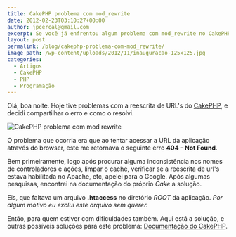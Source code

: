 ```yaml
---
title: CakePHP problema com mod_rewrite
date: 2012-02-23T03:10:27+00:00
author: jpcercal@gmail.com
excerpt: Se você já enfrentou algum problema com mod_rewrite no CakePHP saiba que a solução pode ser bastante simples, confira o problema que passamos e resolvemos.
layout: post
permalink: /blog/cakephp-problema-com-mod_rewrite/
image_path: /wp-content/uploads/2012/11/inauguracao-125x125.jpg
categories:
  - Artigos
  - CakePHP
  - PHP
  - Programação
---
```


Olá, boa noite. Hoje tive problemas com a reescrita de URL's do [CakePHP](http://cakephp.org/), e decidi compartilhar o erro e como o resolvi.

![CakePHP problema com mod rewrite](http://sistemas.cekurte.com/wp-content/uploads/2012/02/CakePHP.png "CakePHP problema com mod rewrite")

O problema que ocorria era que ao tentar acessar a URL da aplicação através do browser, este me retornava o seguinte erro **404 – Not Found**.

Bem primeiramente, logo após procurar alguma inconsistência nos nomes de controladores e ações, limpar o cache, verificar se a reescrita de url's estava habilitada no Apache, etc, apelei para o Google. Após algumas pesquisas, encontrei na documentação do próprio _Cake_ a solução.

Eis, que faltava um arquivo **.htaccess** no diretório _ROOT_ da aplicação. _Por algum motivo eu excluí este arquivo sem querer._

Então, para quem estiver com dificuldades também. Aqui está a solução, e outras possíveis soluções para este problema: [Documentação do CakePHP](http://book.cakephp.org/2.0/pt/tutorials-and-examples/blog/blog.html?highlight=mod_rewrite#uma-palavra-sobre-o-mod-rewrite).
